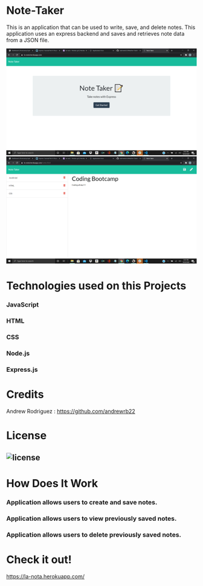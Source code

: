 # Note-Taker
 This is an application that can be used to write, save, and delete notes. This application uses an express backend and saves and retrieves note data from a JSON file.

![](https://github.com/andrewrb22/Note-Taker/blob/main/images/notes1.png)
![](https://github.com/andrewrb22/Note-Taker/blob/main/images/notes.png)


# Technologies used on this Projects

### JavaScript
### HTML
### CSS
### Node.js
### Express.js

# Credits

 Andrew Rodriguez : https://github.com/andrewrb22


# License

## ![license](https://img.shields.io/github/license/DAVFoundation/captain-n3m0.svg?style=flat-square)




# How Does It Work 

### Application allows users to create and save notes.
### Application allows users to view previously saved notes.
### Application allows users to delete previously saved notes.



# Check it out!

https://la-nota.herokuapp.com/

